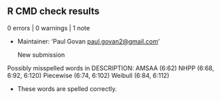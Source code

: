 ## R CMD check results

0 errors | 0 warnings | 1 note

* Maintainer: ‘Paul Govan <paul.govan2@gmail.com>’
  
  New submission

Possibly misspelled words in DESCRIPTION:
  AMSAA (6:62)
  NHPP (6:68, 6:92, 6:120)
  Piecewise (6:74, 6:102)
  Weibull (6:84, 6:112)
  
* These words are spelled correctly.
